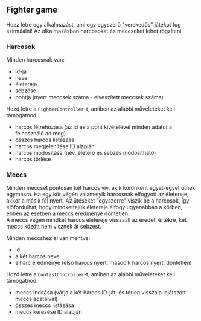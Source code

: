 ## Fighter game

Hozz létre egy alkalmazást, ami egy egyszerű "verekedős" játékot fog szimulálni!
Az alkalmazásban harcosokat és meccseket lehet rögzíteni.

### Harcosok

Minden harcosnak van:

- id-ja
- neve
- életereje
- sebzése
- pontja (nyert meccsek száma - elveszített meccsek száma)

Hozd létre a `FighterController`-t, amiben az alábbi műveleteket kell támogatnod:

- harcos létrehozása (az id és a pont kivételével minden adatot a felhasználó ad meg)
- összes harcos listázása
- harcos megjelenítése ID alapján
- harcos módosítása (név, életerő és sebzés módosítható)
- harcos törlése

### Meccs

Minden meccset pontosan két harcos vív, akik körönként egyet-egyet ütnek egymásra.
Ha egy kör végén valamelyik harcosnak elfogyott az életereje, akkor a másik fél nyert.
Az ütéseket "egyszerre" viszik be a harcosok, így előfordulhat, hogy mindkettejük életereje elfogy ugyanabban
a körben, ebben az esetben a meccs eredménye döntetlen.  
A meccs végén mindkét harcos életereje visszaáll az eredeti értékre, két meccs között nem visznek át sebzést.

Minden meccshez el van mentve:

- id
- a két harcos neve
- a harc eredménye (első harcos nyert, második harcos nyert, döntetlen)

Hozd létre a `ContestController`-t, amiben az alábbi műveleteket kell támogatnod:

- meccs indítása (várja a két harcos ID-ját, és térjen vissza a lejátszott meccs adataival)
- összes meccs listázása
- meccs keresése ID alapján
